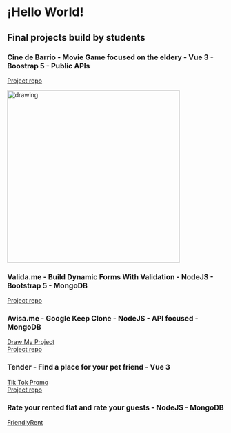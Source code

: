 # ¡Hello World!

## Final projects build by students

### Cine de Barrio - Movie Game focused on the eldery - Vue 3 - Boostrap 5 - Public APIs
[Project repo](https://github.com/Singulars2022/cinedebarrio)
<div>
<img src="https://media.licdn.com/dms/image/C4E22AQGYNeJ_-BH8WA/feedshare-shrink_2048_1536/0/1651480774351?e=1674691200&v=beta&t=YfOXjrRn1c9qMzL_3zxJPkWPnsGll9g2B8r3ijOjOMo" alt="drawing" width="400"/>
</div>

### Valida.me - Build Dynamic Forms With Validation - NodeJS - Bootstrap 5 - MongoDB
[Project repo](https://github.com/Formate-con-Altia/valida.me)

### Avisa.me - Google Keep Clone - NodeJS - API focused - MongoDB
[Draw My Project](https://github.com/FOAP-Netmind-2021/avisa-me#demo-de-la-aplicaci%C3%B3n)  
[Project repo](https://github.com/FOAP-Netmind-2021/avisa-me)

### Tender - Find a place for your pet friend - Vue 3
[Tik Tok Promo](https://www.tiktok.com/@tenderapp/video/6925496377594170630?is_copy_url=1&is_from_webapp=v1)  
[Project repo](https://github.com/Singulars2021/tender)

### Rate your rented flat and rate your guests - NodeJS - MongoDB
[FriendlyRent](https://github.com/FOAP-NETMIND-PROMOCIO-2020/friendlyrent)
